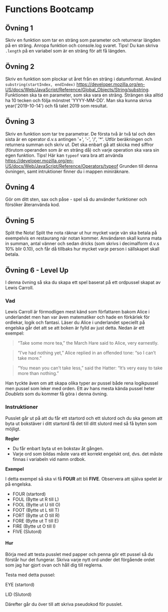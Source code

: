 # Functions Bootcamp
## Övning 1
Skriv en funktion som tar en sträng som parameter och returnerar längden på en sträng.
Anropa funktion och console.log svaret. Tips! Du kan skriva `.length` på en variabel som är en sträng för att få längden.

## Övning 2
  Skriv en funktion som plockar ut året från en sträng i datumformat. Använd `substring(startIndex, endIndex)` https://developer.mozilla.org/en-US/docs/Web/JavaScript/Reference/Global_Objects/String/substring. 
  Funktionen ska ta en parameter, som ska vara en sträng. Strängen ska alltid ha 10 tecken och följa mönstret 'YYYY-MM-DD'. Man ska kunna skriva year('2019-10-14') och få talet 2019 som resultat.

## Övning 3
  Skriv en funktion som tar tre parametrar. De första två är två tal och den sista är en operator d.v.s antingen '+', '-', '/', '*'. 
  Utför beräkningen och returnera summan och skriv ut. Det ska enbart gå att skicka med siffror (förutom operanden som är en sträng då) och varje operation ska vara sin egen funktion.
  Tips! Här kan `typeof` vara bra att använda https://developer.mozilla.org/en-US/docs/Web/JavaScript/Reference/Operators/typeof
  Grunden till denna övningen, samt intruktioner finner du i mappen miniräknare.

## Övning 4
Gör om ditt sten, sax och påse - spel så du använder funktioner och försöker återanvända kod.

## Övning 5
Split the Nota! 
Split the nota räknar ut hur mycket varje vän ska betala på exempelvis en restaurang när notan kommer. Användaren skall kunna mata in summan, antal vänner och sedan dricks (som skrivs i decimalform d.v.s 10% blir 0.10), och får då tillbaks hur mycket varje person i sällskapet skall betala. 

## Övning 6 - Level Up
I denna övning så ska du skapa ett spel baserat på ett ordpussel skapat av Lewis Carroll.

### Vad

Lewis Carroll är förmodligen mest känd som författaren bakom Alice i underlandet men han var även matematiker och hade en förkärlek för ordlekar, logik och fantasi. Läser du Alice i underlandet speciellt på engelska går det att se att boken är fylld av just detta. Nedan är ett exempel:

> “Take some more tea,” the March Hare said to Alice, very earnestly.

> “I’ve had nothing yet,” Alice replied in an offended tone: “so I can’t take more.” 

> “You mean you can’t take less,” said the Hatter: “It’s very easy to take more than nothing.”

Han tyckte även om att skapa olika typer av pussel både rena logikpussel men pussel som leker med orden.
Ett av hans mesta kända pussel heter *Doublets* som du kommer få göra i denna övning.

### Instruktioner

Pusslet går ut på att du får ett startord och ett slutord och du ska genom att byta ut bokstäver i ditt startord få det till ditt slutord med så få byten som möjligt.

**Regler**
* Du får enbart byta ut en bokstav åt gången.
* Varje ord som bildas måste vara ett korrekt engelskt ord, dvs. det måste finnas i variabeln vid namn ordbok.

**Exempel**

I detta exempel så ska vi få **FOUR** att bli **FIVE**. Observera att själva spelet är på engelska.

* FOUR (startord)
* FOUL (Bytte ut R till L)
* FOOL (Bytte ut U till O)
* FOOT (Bytte ut L till T)
* FORT (Bytte ut O till R)
* FORE (Bytte ut T till E)
* FIRE (Bytte ut O till I)
* FIVE (Slutord)


#### Hur

Börja med att testa pusslet med papper och penna gör ett pussel så du förstår hur det fungerar.
Skriva varje nytt ord under det förgående ordet som jag har gjort ovan och håll dig till reglerna.

Testa med detta pussel:

EYE (startord)

LID (Slutord)

Därefter går du över till att skriva pseudokod för pusslet.